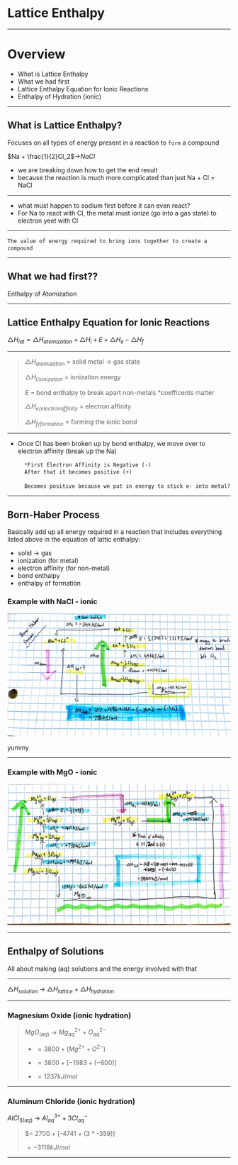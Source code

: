 # Lattice Enthalpy

---

# Overview

- What is Lattice Enthalpy
- What we had first
- Lattice Enthalpy Equation for Ionic Reactions
- Enthalpy of Hydration (ionic)

---

## What is Lattice Enthalpy?

Focuses on all types of energy present in a reaction to `form` a compound

$Na + \frac{1}{2}Cl_2$&rarr;$NaCl$

- we are breaking down how to get the end result
- because the reaction is much more complicated than just Na + Cl = NaCl

---

- what must happen to sodium first before it can even react?
- For Na to react with Cl, the metal must ionize (go into a gas state) to electron yeet with Cl

---

    The value of energy required to bring ions together to create a compound

---

## What we had first??

Enthalpy of Atomization

---

## Lattice Enthalpy Equation for Ionic Reactions

$\triangle{H}_{lat} = \triangle{H}_{atomization} + \triangle{H}_i + E + \triangle{H}_e - \triangle{H}_f$

---

> $\triangle{H}_{atomization}$ = solid metal &rarr; gas state
>
> $\triangle{H}_{i/ionization}$ = ionization energy
>
> $E$ = bond enthalpy to break apart non-metals \*coefficents matter
>
> $\triangle{H}_{e/electron affinity}$ = electron affinity
>
> $\triangle{H}_{f/formation}$ = forming the ionic bond

---

- Once Cl has been broken up by bond enthalpy, we move over to electron affinity (break up the Na)

        *First Electron Affinity is Negative (-)
        After that it becomes positive (+)

        Becomes positive because we put in energy to stick e- into metal?

---

## Born-Haber Process

Basically add up all energy required in a reaction that includes everything listed above in the equation of lattic enthalpy:

- solid &rarr; gas
- ionization (for metal)
- electron affinity (for non-metal)
- bond enthalpy
- enthalpy of formation

### Example with NaCl - ionic

![Figure 1](images/1.4fig1.JPG)

yummy

---

### Example with MgO - ionic

![Figure 2](images/1.4fig2.jpg)

---

## Enthalpy of Solutions

All about making (aq) solutions and the energy involved with that

---

$\triangle{H}_{solution}$ &rarr; $\triangle{H}_{lattice} + \triangle{H}_{hydration}$

---

### Magnesium Oxide (ionic hydration)

> $MgO_{(aq)}$ &rarr; $Mg^{2+}_{aq} + O^{2-}_{aq}$
>
> - $= 3800 + (Mg^{2+} + O^{2-})$
>
> - $= 3800 + [-1983 + (-600)]$
>
> - $= 1237 kJ/mol$

---

### Aluminum Chloride (ionic hydration)

$AlCl_{3(aq)}$ &rarr; $Al^{3+}_{aq} + 3Cl^{-}_{aq}$

> $= 2700 + [-4741 + (3 * -359)]
>
> $= -3118kJ/mol$

---
